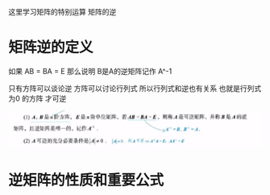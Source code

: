 这里学习矩阵的特别运算 矩阵的逆

# 矩阵逆的定义

如果 AB = BA = E 那么说明 B是A的逆矩阵记作 A^-1

只有方阵可以谈论逆 方阵可以讨论行列式 所以行列式和逆也有关系 也就是行列式为0 的方阵 才可逆

![image-20251023213325821](https://raw.githubusercontent.com/Xioaruan912/pic/main/image-20251023213325821.png)

# 逆矩阵的性质和重要公式

